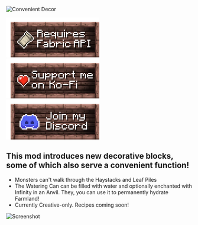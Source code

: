 ![Convenient Decor](https://raw.githubusercontent.com/mim1q/ConvenientDecor/master/projectPage/images/header.jpg)

[![Requires Fabric API](https://raw.githubusercontent.com/mim1q/ModPageAssets/main/badges/fabric-api.png)](https://modrinth.com/mod/fabric-api)
[![Support me on Ko-Fi](https://raw.githubusercontent.com/mim1q/ModPageAssets/main/badges/ko-fi.png)](https://ko-fi.com/mim1q)
[![Join my Discord](https://raw.githubusercontent.com/mim1q/ModPageAssets/main/badges/discord.png)](https://discord.gg/6TjQbSjbuB)

## This mod introduces new decorative blocks, some of which also serve a convenient function!

- Monsters can't walk through the Haystacks and Leaf Piles
- The Watering Can can be filled with water and optionally enchanted with Infinity in an Anvil. They, you can use it to permanently hydrate Farmland!
- Currently Creative-only. Recipes coming soon!

![Screenshot](https://raw.githubusercontent.com/mim1q/ConvenientDecor/master/projectPage/images/screenshot.jpg)
